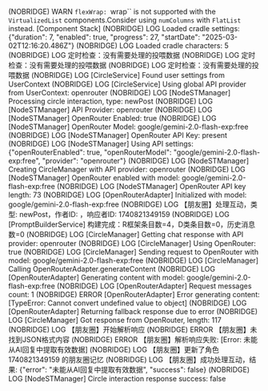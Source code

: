  (NOBRIDGE) WARN  `flexWrap: `wrap`` is not supported with the `VirtualizedList` components.Consider using `numColumns` with `FlatList` instead. [Component Stack]
 (NOBRIDGE) LOG  Loaded cradle settings: {"duration": 7, "enabled": true, "progress": 27, "startDate": "2025-03-02T12:16:20.486Z"}
 (NOBRIDGE) LOG  Loaded cradle characters: 5
 (NOBRIDGE) LOG  定时检查：没有需要处理的投喂数据
 (NOBRIDGE) LOG  定时检查：没有需要处理的投喂数据
 (NOBRIDGE) LOG  定时检查：没有需要处理的投喂数据
 (NOBRIDGE) LOG  [CircleService] Found user settings from UserContext
 (NOBRIDGE) LOG  [CircleService] Using global API provider from UserContext: openrouter
 (NOBRIDGE) LOG  [NodeSTManager] Processing circle interaction, type: newPost
 (NOBRIDGE) LOG  [NodeSTManager] API Provider: openrouter
 (NOBRIDGE) LOG  [NodeSTManager] OpenRouter Enabled: true
 (NOBRIDGE) LOG  [NodeSTManager] OpenRouter Model: google/gemini-2.0-flash-exp:free
 (NOBRIDGE) LOG  [NodeSTManager] OpenRouter API Key: present
 (NOBRIDGE) LOG  [NodeSTManager] Using API settings: {"openRouterEnabled": true, "openRouterModel": "google/gemini-2.0-flash-exp:free", "provider": "openrouter"}
 (NOBRIDGE) LOG  [NodeSTManager] Creating CircleManager with API provider: openrouter
 (NOBRIDGE) LOG  [NodeSTManager] OpenRouter enabled with model: google/gemini-2.0-flash-exp:free
 (NOBRIDGE) LOG  [NodeSTManager] OpenRouter API key length: 73
 (NOBRIDGE) LOG  [OpenRouterAdapter] Initialized with model: google/gemini-2.0-flash-exp:free
 (NOBRIDGE) LOG  【朋友圈】处理互动，类型: newPost，作者ID: ，响应者ID: 1740821349159
 (NOBRIDGE) LOG  [PromptBuilderService] 构建完成：R框架条目数=4，D类条目数=0，历史消息数=0
 (NOBRIDGE) LOG  [CircleManager] Getting chat response with API provider: openrouter
 (NOBRIDGE) LOG  [CircleManager] Using OpenRouter: true
 (NOBRIDGE) LOG  [CircleManager] Sending request to OpenRouter with model: google/gemini-2.0-flash-exp:free
 (NOBRIDGE) LOG  [CircleManager] Calling OpenRouterAdapter.generateContent
 (NOBRIDGE) LOG  [OpenRouterAdapter] Generating content with model: google/gemini-2.0-flash-exp:free
 (NOBRIDGE) LOG  [OpenRouterAdapter] Request messages count: 1
 (NOBRIDGE) ERROR  [OpenRouterAdapter] Error generating content: [TypeError: Cannot convert undefined value to object]
 (NOBRIDGE) LOG  [OpenRouterAdapter] Returning fallback response due to error
 (NOBRIDGE) LOG  [CircleManager] Got response from OpenRouter, length: 117
 (NOBRIDGE) LOG  【朋友圈】开始解析响应
 (NOBRIDGE) ERROR  【朋友圈】未找到JSON格式内容
 (NOBRIDGE) ERROR  【朋友圈】解析响应失败: [Error: 未能从AI回复中提取有效数据]
 (NOBRIDGE) LOG  【朋友圈】更新了角色 1740821349159 的朋友圈记忆
 (NOBRIDGE) LOG  【朋友圈】成功处理互动，结果: {"error": "未能从AI回复中提取有效数据", "success": false}
 (NOBRIDGE) LOG  [NodeSTManager] Circle interaction response success: false
 